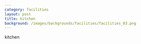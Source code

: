 ```yaml
---
category: facilities
layout: post
title: kitchen
background: /images/backgrounds/facilities/facilities_03.png
---
```

kitchen